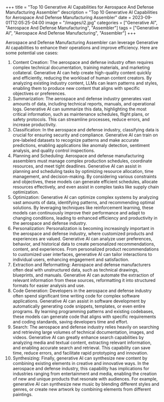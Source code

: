 +++
title = "Top 10 Generative AI Capabilities for Aerospace And Defense Manufacturing Assembler"
description = "Top 10 Generative AI Capabilities for Aerospace And Defense Manufacturing Assembler"
date = 2023-09-01T12:05:25-04:00
image = "/images/i2.jpg"
categories = ["Generative AI", "Aerospace And Defense Manufacturing", "Assembler"]
tags = ["Generative AI", "Aerospace And Defense Manufacturing", "Assembler"]
+++

Aerospace and Defense Manufacturing Assembler can leverage Generative AI capabilities to enhance their operations and improve efficiency. Here are some potential use cases:

1. Content Creation: The aerospace and defense industry often requires complex technical documentation, training materials, and marketing collateral. Generative AI can help create high-quality content quickly and efficiently, reducing the workload of human content creators. By analyzing existing industry content, LLMs can learn patterns and styles, enabling them to produce new content that aligns with specific objectives or preferences.
2. Summarization: The aerospace and defense industry generates vast amounts of data, including technical reports, manuals, and operational logs. Generative AI can summarize this data, highlighting the most critical information, such as maintenance schedules, flight plans, or safety protocols. This can streamline processes, reduce errors, and increase productivity.
3. Classification: In the aerospace and defense industry, classifying data is crucial for ensuring security and compliance. Generative AI can train on pre-labeled datasets to recognize patterns and make accurate predictions, enabling applications like anomaly detection, sentiment analysis, and quality control inspections.
4. Planning and Scheduling: Aerospace and defense manufacturing assemblers must manage complex production schedules, coordinate resources, and meet tight deadlines. Generative AI can assist in planning and scheduling tasks by optimizing resource allocation, time management, and decision-making. By considering various constraints and objectives, these models can generate efficient schedules, allocate resources effectively, and even assist in complex tasks like supply chain optimization.
5. Optimization: Generative AI can optimize complex systems by analyzing vast amounts of data, identifying patterns, and recommending optimal solutions. By leveraging techniques like reinforcement learning, these models can continuously improve their performance and adapt to changing conditions, leading to enhanced efficiency and productivity in the aerospace and defense industry.
6. Personalization: Personalization is becoming increasingly important in the aerospace and defense industry, where customized products and experiences are valued. Generative AI can analyze user preferences, behavior, and historical data to create personalized recommendations, content, and experiences. From personalized product recommendations to customized user interfaces, generative AI can tailor interactions to individual users, enhancing engagement and satisfaction.
7. Extraction and Reformatting: Aerospace and defense manufacturers often deal with unstructured data, such as technical drawings, blueprints, and manuals. Generative AI can automate the extraction of relevant information from these sources, reformatting it into structured formats for easier analysis and use.
8. Code Generation: Developers in the aerospace and defense industry often spend significant time writing code for complex software applications. Generative AI can assist in software development by automatically generating code snippets, templates, or even entire programs. By learning programming patterns and existing codebases, these models can generate code that aligns with specific requirements and coding standards, saving developers time and effort.
9. Search: The aerospace and defense industry relies heavily on searching and retrieving large volumes of technical documentation, images, and videos. Generative AI can greatly enhance search capabilities by analyzing media and textual content, extracting relevant information, and enabling accurate search and retrieval. This capability can save time, reduce errors, and facilitate rapid prototyping and innovation.
10. Synthesizing: Finally, generative AI can synthesize new content by combining existing elements in creative and innovative ways. In the aerospace and defense industry, this capability has implications for industries ranging from entertainment and media, enabling the creation of new and unique products that resonate with audiences. For example, generative AI can synthesize new music by blending different styles and genres, or create new artwork by combining elements from different paintings.
